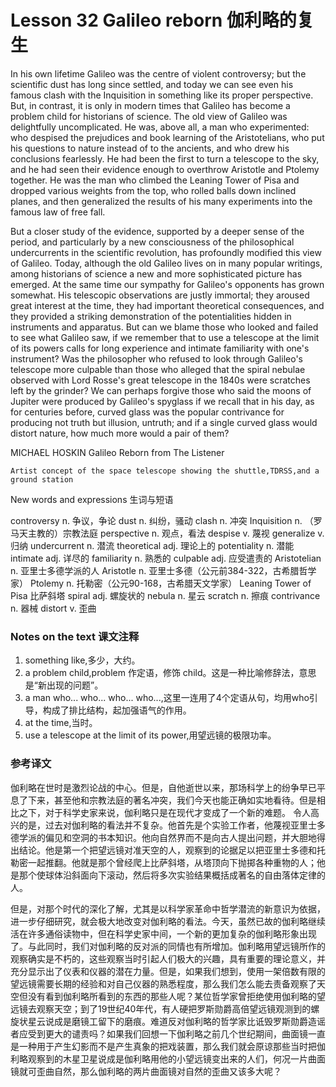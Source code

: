 # Lesson 32 Galileo reborn 伽利略的复生
In his own lifetime Galileo was the centre of violent controversy; but the scientific dust has long since settled, and today we can see even his famous clash with the Inquisition in something like its proper perspective. But, in contrast, it is only in modern times that Galileo has become a problem child for historians of science. The old view of Galileo was delightfully uncomplicated. He was, above all, a man who experimented: who despised the prejudices and book learning of the Aristotelians, who put his questions to nature instead of to the ancients, and who drew his conclusions fearlessly. He had been the first to turn a telescope to the sky, and he had seen their evidence enough to overthrow Aristotle and Ptolemy together. He was the man who climbed the Leaning Tower of Pisa and dropped various weights from the top, who rolled balls down inclined planes, and then generalized the results of his many experiments into the famous law of free fall.

But a closer study of the evidence, supported by a deeper sense of the period, and particularly by a new consciousness of the philosophical undercurrents in the scientific revolution, has profoundly modified this view of Galileo. Today, although the old Galileo lives on in many popular writings, among historians of science a new and more sophisticated picture has emerged. At the same time our sympathy for Galileo's opponents has grown somewhat. His telescopic observations are justly immortal; they aroused great interest at the time, they had important theoretical consequences, and they provided a striking demonstration of the potentialities hidden in instruments and apparatus. But can we blame those who looked and failed to see what Galileo saw, if we remember that to use a telescope at the limit of its powers calls for long experience and intimate familiarity with one's instrument? Was the philosopher who refused to look through Galileo's telescope more culpable than those who alleged that the spiral nebulae observed with Lord Rosse's great telescope in the 1840s were scratches left by the grinder? We can perhaps forgive those who said the moons of Jupiter were produced by Galileo's spyglass if we recall that in his day, as for centuries before, curved glass was the popular contrivance for producing not truth but illusion, untruth; and if a single curved glass would distort nature, how much more would a pair of them?

MICHAEL HOSKIN Galileo Reborn from The Listener
	
	
	Artist concept of the space telescope showing the shuttle,TDRSS,and a ground station

New words and expressions 生词与短语

controversy n. 争议，争论
	dust n. 纠纷，骚动
	clash n. 冲突
	Inquisition n. （罗马天主教的）宗教法庭
	perspective n. 观点，看法
	despise v. 蔑视
	generalize v. 归纳
	undercurrent n. 潜流
	theoretical adj. 理论上的
	potentiality n. 潜能
	intimate adj. 详尽的
	familiarity n. 熟悉的
	culpable adj. 应受遣责的
	Aristotelian n. 亚里士多德学派的人
	Aristotle n. 亚里士多德（公元前384-322，古希腊哲学家）
	Ptolemy n. 托勒密（公元90-168，古希腊天文学家）
	Leaning Tower of Pisa 比萨斜塔
	spiral adj. 螺旋状的
	nebula n. 星云
	scratch n. 擦痕
	contrivance n. 器械
	distort v. 歪曲

### Notes on the text 课文注释

1. something like,多少，大约。
2. a problem child,problem 作定语，修饰 child。这是一种比喻修辞法，意思是“新出现的问题”。
3. a man who... who... who... who...,这里一连用了4个定语从句，均用who引导，构成了排比结构，起加强语气的作用。
4. at the time,当时。
5. use a telescope at the limit of its power,用望远镜的极限功率。

### 参考译文

伽利略在世时是激烈论战的中心。但是，自他逝世以来，那场科学上的纷争早已平息了下来，甚至他和宗教法庭的著名冲突，我们今天也能正确如实地看待。但是相比之下，对于科学史家来说，伽利略只是在现代才变成了一个新的难题。 令人高兴的是，过去对伽利略的看法并不复杂。他首先是个实验工作者，他蔑视亚里士多德学派的偏见和空洞的书本知识。他向自然界而不是向古人提出问题，并大胆地得出结论。他是第一个把望远镜对准天空的人，观察到的论据足以把亚里士多德和托勒密一起推翻。他就是那个曾经爬上比萨斜塔，从塔顶向下抛掷各种重物的人；他是那个使球体沿斜面向下滚动，然后将多次实验结果概括成著名的自由落体定律的人。

但是，对那个时代的深化了解，尤其是以科学家革命中哲学潜流的新意识为依据，进一步仔细研究，就会极大地改变对伽利略的看法。今天，虽然已故的伽利略继续活在许多通俗读物中，但在科学史家中间，一个新的更加复杂的伽利略形象出现了。与此同时，我们对伽利略的反对派的同情也有所增加。伽利略用望远镜所作的观察确实是不朽的，这些观察当时引起人们极大的兴趣，具有重要的理论意义，并充分显示出了仪表和仪器的潜在力量。但是，如果我们想到，使用一架倍数有限的望远镜需要长期的经验和对自己仪器的熟悉程度，那么我们怎么能去责备观察了天空但没有看到伽利略所看到的东西的那些人呢？某位哲学家曾拒绝使用伽利略的望远镜去观察天空；到了19世纪40年代，有人硬把罗斯勋爵高倍望远镜观测到的螺旋状星云说成是磨镜工留下的磨痕。难道反对伽利略的哲学家比诋毁罗斯勋爵造谣者应受到更大的谴责吗？如果我们回想一下伽利略之前几个世纪期间，曲面镜一直是一种用于产生幻影而不是产生真象的把戏装置，那么我们就会原谅那些当时把伽利略观察到的木星卫星说成是伽利略用他的小望远镜变出来的人们，何况一片曲面镜就可歪曲自然，那么伽利略的两片曲面镜对自然的歪曲又该多大呢？

